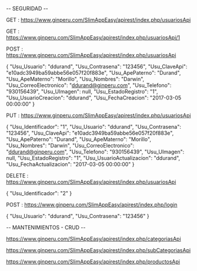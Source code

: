 -- SEGURIDAD --

GET : https://www.ginperu.com/SlimAppEasy/apirest/index.php/usuariosApi

GET : https://www.ginperu.com/SlimAppEasy/apirest/index.php/usuariosApi/1

POST : https://www.ginperu.com/SlimAppEasy/apirest/index.php/usuariosApi

{
  "Usu_Usuario": "ddurand",
  "Usu_Contrasena": "123456",
  "Usu_ClaveApi": "e10adc3949ba59abbe56e057f20f883e",
  "Usu_ApePaterno": "Durand",
  "Usu_ApeMaterno": "Morillo",
  "Usu_Nombres": "Darwin",
  "Usu_CorreoElectronico": "ddurand@ginperu.com",
  "Usu_Telefono": "930156439",
  "Usu_UImagen": null,
  "Usu_EstadoRegistro": "1",
  "Usu_UsuarioCreacion": "ddurand",
  "Usu_FechaCreacion": "2017-03-05 00:00:00"
}

PUT : https://www.ginperu.com/SlimAppEasy/apirest/index.php/usuariosApi

{
  "Usu_Identificador": "1",
  "Usu_Usuario": "ddurand",
  "Usu_Contrasena": "123456",
  "Usu_ClaveApi": "e10adc3949ba59abbe56e057f20f883e",
  "Usu_ApePaterno": "Durand",
  "Usu_ApeMaterno": "Morillo",
  "Usu_Nombres": "Darwin",
  "Usu_CorreoElectronico": "ddurand@ginperu.com",
  "Usu_Telefono": "930156439",
  "Usu_UImagen": null,
  "Usu_EstadoRegistro": "1",
  "Usu_UsuarioActualizacion": "ddurand",
  "Usu_FechaActualizacion": "2017-03-05 00:00:00"
}

DELETE : https://www.ginperu.com/SlimAppEasy/apirest/index.php/usuariosApi

{
  "Usu_Identificador": "2"
}

POST : https://www.ginperu.com/SlimAppEasy/apirest/index.php/login

{
  "Usu_Usuario": "ddurand",
  "Usu_Contrasena": "123456"
}

-- MANTENIMIENTOS - CRUD --

https://www.ginperu.com/SlimAppEasy/apirest/index.php/categoriasApi

https://www.ginperu.com/SlimAppEasy/apirest/index.php/subCategoriasApi

https://www.ginperu.com/SlimAppEasy/apirest/index.php/productosApi
